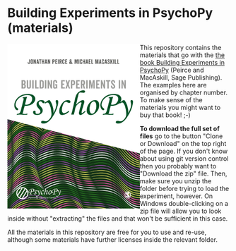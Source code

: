 # Building Experiments in PsychoPy (materials)

<img align="left" src="BuildingExperimentsCover.jpg" width="300pix">

This repository contains the materials that go with the [the book Building Experiments in PsychoPy][bookURL] (Peirce and MacAskill, Sage Publishing). The examples here are organised by chapter number. To make sense of the materials you might want to buy that book! ;-)

**To download the full set of files** go to the button "Clone or Download" on the top right of the page. If you don't know about using git version control then you probably want to "Download the zip" file. Then, make sure you unzip the folder before trying to load the experiment, however. On Windows double-clicking on a zip file will allow you to look inside without "extracting" the files and that won't be sufficient in this case.

All the materials in this repository are free for you to use and re-use, although some materials have further licenses inside the relevant folder.

[bookURL]: https://uk.sagepub.com/en-gb/eur/building-experiments-in-psychopy/book253480
